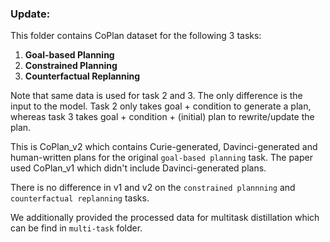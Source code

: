 ### Update:

This folder contains CoPlan dataset for the following 3 tasks:

1. **Goal-based Planning**
2. **Constrained Planning**
3. **Counterfactual Replanning**


Note that same data is used for task 2 and 3. The only difference is the input to the model. Task 2 only takes goal + condition to generate a plan, whereas task 3 takes goal + condition + (initial) plan to rewrite/update the plan.
 
This is CoPlan_v2 which contains Curie-generated, Davinci-generated and human-written plans for the original `goal-based planning` task. The paper used CoPlan_v1 which didn't include Davinci-generated plans.

There is no difference in v1 and v2 on the `constrained plannning` and `counterfactual replanning` tasks.


We additionally provided the processed data for multitask distillation which can be find in `multi-task` folder.


